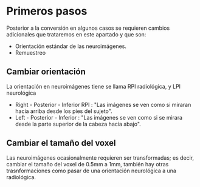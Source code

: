 # Primeros pasos
Posterior a la conversión en algunos casos se requieren cambios adicionales que trataremos en este apartado y que son:
 - Orientación estándar de las neuroimágenes.
 - Remuestreo

## Cambiar orientación
La orientación en neuroimágenes tiene se llama RPI radiológica, y LPI neurológica
 - Right - Posterior - Inferior RPI : "Las imágenes se ven como si miraran hacia arriba desde los pies del sujeto".
 - Left - Posterior - Inferior : "Las imágenes se ven como si se mirara desde la parte superior de la cabeza hacia abajo".

## Cambiar el tamaño del voxel
Las neuroimágenes ocasionalmente requieren ser transformadas; es decir, cambiar el tamaño del voxel de 0.5mm a 1mm, también hay otras trasnformaciones como pasar de una orientación neurológica a una radiológica.
